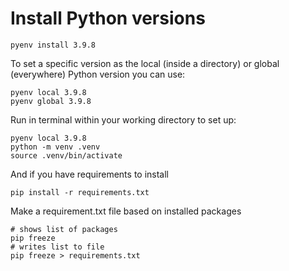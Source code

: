 # Install Python versions
```
pyenv install 3.9.8     
```

To set a specific version as the local (inside a directory) or global (everywhere) Python version you can use:
```
pyenv local 3.9.8
pyenv global 3.9.8
```


Run in terminal within your working directory to set up:
```
pyenv local 3.9.8
python -m venv .venv
source .venv/bin/activate
```

And if you have requirements to install
```
pip install -r requirements.txt
```

Make a requirement.txt file based on installed packages
```
# shows list of packages
pip freeze   
# writes list to file 
pip freeze > requirements.txt     
```
